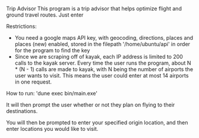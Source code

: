 Trip Advisor
This program is a trip advisor that helps optimize flight and ground travel routes. Just enter 

Restrictions:
- You need a google maps API key, with geocoding, directions, places and places (new) enabled, stored in the filepath '/home/ubuntu/api' in order for the program to find the key
- Since we are scraping off of kayak, each IP address is limited to 200 calls to the kayak server. Every time the user runs the program, about N * (N - 1) calls are made to kayak, with N being the number of airports the user wants to visit. This means the user could enter at most 14 airports in one request.

How to run:
'dune exec bin/main.exe'

It will then prompt the user whether or not they plan on flying to their destinations.

You will then be prompted to enter your specified origin location, and then enter locations you would like to visit.
